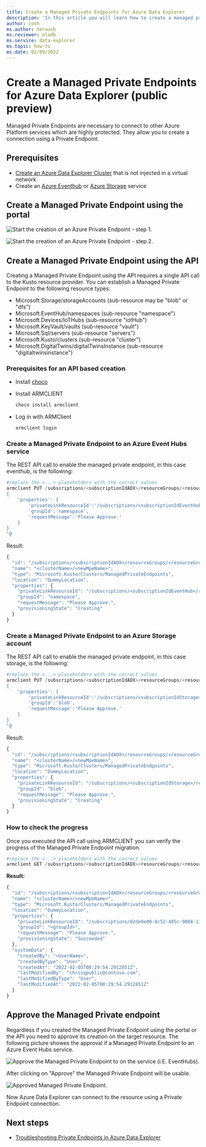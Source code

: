 ```yaml
---
title: Create a Managed Private Endpoints for Azure Data Explorer
description: 'In this article you will learn how to create a managed private endpoint for Azure Data Explorer.'
author: cosh
ms.author: herauch
ms.reviewer: eladb
ms.service: data-explorer
ms.topic: how-to
ms.date: 02/09/2022
---
```


# Create a Managed Private Endpoints for Azure Data Explorer (public preview)

Managed Private Endpoints are necessary to connect to other Azure Platform services which are highly protected. They allow you to create a connection using a Private Endpoint.

## Prerequisites

* [Create an Azure Data Explorer Cluster](create-cluster-database-portal.md) that is not injected in a virtual network
* Create an [Azure Eventhub](/azure/event-hubs/event-hubs-about) or [Azure Storage](/azure/storage/blobs/storage-blobs-overview) service

## Create a Managed Private Endpoint using the portal

![Start the creation of an Azure Private Endpoint - step 1.](media/security-network-private-endpoint/mpe-create-1.png)

![Start the creation of an Azure Private Endpoint - step 2.](media/security-network-private-endpoint/mpe-create-2.png)

## Create a Managed Private Endpoint using the API

Creating a Managed Private Endpoint using the API requires a single API call to the Kusto resource provider. You can establish a Managed Private Endpoint to the following resource types:

* Microsoft.Storage/storageAccounts (sub-resource may be "blob" or "dfs")
* Microsoft.EventHub/namespaces (sub-resource "namespace")
* Microsoft.Devices/IoTHubs (sub-resource "iotHub")
* Microsoft.KeyVault/vaults (sub-resource "vault")
* Microsoft.Sql/servers (sub-resource "servers")
* Microsoft.Kusto/clusters (sub-resource "cluster")
* Microsoft.DigitalTwins/digitalTwinsInstance (sub-resource "digitaltwinsinstance")

### Prerequisites for an API based creation

* Install [choco](https://chocolatey.org/install)
* Install ARMCLIENT

   ```powerShell
   choco install armclient
   ```

* Log in with ARMClient

   ```powerShell
   armclient login
   ```

### Create a Managed Private Endpoint to an Azure Event Hubs service

The REST API call to enable the managed private endpoint, in this case eventhub, is the following:

```powershell
#replace the <...> placeholders with the correct values
armclient PUT /subscriptions/<subscriptionIdADX>/resourceGroups/<resourceGroupNameADX>/providers/Microsoft.Kusto/clusters/<clusterName>/managedPrivateEndpoints/<newMpeName>?api-version=2022-02-01 @"
{
    'properties': {
        'privateLinkResourceId':'/subscriptions/<subscriptionIdEventHub>/resourceGroups/<resourceGroupNameEventHub>/providers/Microsoft.EventHub/namespaces/<EventHubNamespace>',
        'groupId':'namespace',
        'requestMessage':'Please Approve.'
    }
}
"@
```

Result:

```javascript
{
  "id": "/subscriptions/<subscriptionIdADX>/resourceGroups/<resourceGroupNameADX>/providers/Microsoft.Kusto/Clusters/<clusterName>/ManagedPrivateEndpoints/<newMpeName>",
  "name": "<clusterName>/<newMpeName>",
  "type": "Microsoft.Kusto/Clusters/ManagedPrivateEndpoints",
  "location": "DummyLocation",
  "properties": {
    "privateLinkResourceId": "/subscriptions/<subscriptionIdEventHub>/resourceGroups/<resourceGroupNameEventHub>/providers/Microsoft.EventHub/namespaces/<EventHubNamespace>",
    "groupId": "namespace",
    "requestMessage": "Please Approve.",
    "provisioningState": "Creating"
  }
}
```

### Create a Managed Private Endpoint to an Azure Storage account

The REST API call to enable the managed private endpoint, in this case storage, is the following:

```powershell
#replace the <...> placeholders with the correct values
armclient PUT /subscriptions/<subscriptionIdADX>/resourceGroups/<resourceGroupNameADX>/providers/Microsoft.Kusto/clusters/<clusterName>/managedPrivateEndpoints/<newMpeName>?api-version=2022-02-01 @"
{
    'properties': {
        'privateLinkResourceId':'/subscriptions/<subscriptionIdStorage>/resourceGroups/<resourceGroupNameStorage>/providers/Microsoft.Storage/storageAccounts/<storageAccountName>',
        'groupId':'blob',
        'requestMessage':'Please Approve.'
    }
}
"@
```

Result:

```javascript
{
  "id": "/subscriptions/<subscriptionIdADX>/resourceGroups/<resourceGroupNameADX>/providers/Microsoft.Kusto/Clusters/<clusterName>/ManagedPrivateEndpoints/<newMpeName>",
  "name": "<clusterName>/<newMpeName>",
  "type": "Microsoft.Kusto/Clusters/ManagedPrivateEndpoints",
  "location": "DummyLocation",
  "properties": {
    "privateLinkResourceId": "/subscriptions/<subscriptionIdStorage>/resourceGroups/<resourceGroupNameStorage>/providers/Microsoft.Storage/storageAccounts/<storageAccountName>",
    "groupId": "blob",
    "requestMessage": "Please Approve.",
    "provisioningState": "Creating"
  }
}
```

### How to check the progress

Once you executed the API call using ARMCLIENT you can verify the progress of the Managed Private Endpoint migration.

```powershell
#replace the <...> placeholders with the correct values
armclient GET /subscriptions/<subscriptionIdADX>/resourceGroups/<resourceGroupNameADX>/providers/Microsoft.Kusto/clusters/<clusterName>/managedPrivateEndpoints/<newMpeName>?api-version=2022-02-01
```

**Result:**

```javascript
{
  "id": "/subscriptions/<subscriptionIdADX>/resourceGroups/<resourceGroupNameADX>/providers/Microsoft.Kusto/Clusters/<clusterName>/ManagedPrivateEndpoints/<newMpeName>",
  "name": "<clusterName>/<newMpeName>",
  "type": "Microsoft.Kusto/Clusters/ManagedPrivateEndpoints",
  "location": "DummyLocation",
  "properties": {
    "privateLinkResourceId": "/subscriptions/02de0e00-8c52-405c-9088-1342de78293d/resourceGroups/henning-iot/providers/Microsoft.<service>/<...>/<name>",
    "groupId": "<groupId>",
    "requestMessage": "Please Approve.",
    "provisioningState": "Succeeded"
  },
  "systemData": {
    "createdBy": "<UserName>",
    "createdByType": "User",
    "createdAt": "2022-02-05T08:29:54.2912851Z",
    "lastModifiedBy": "chrisqpublic@contoso.com",
    "lastModifiedByType": "User",
    "lastModifiedAt": "2022-02-05T08:29:54.2912851Z"
  }
}
```

## Approve the Managed Private endpoint

Regardless if you created the Managed Private Endpoint using the portal or the API you need to approve its creation on the target resource. The following picture showes the approval if a Managed Private Endpoint to an Azure Event Hubs service.

![Approve the Managed Private Endpoint to on the service (i.E. EventHubs).](media/security-network-private-endpoint/pe-create-mpe-approval.png)

After clicking on "Approve" the Managed Private Endpoint will be usable.

![Approved Managed Private Endpoint.](media/security-network-private-endpoint/pe-create-mpe-approved.png)

Now Azure Data Explorer can connect to the resource using a Private Endpoint connection.

## Next steps

* [Troubleshooting Private Endpoints in Azure Data Explorer](security-network-private-endpoint-troubleshoot.md)
